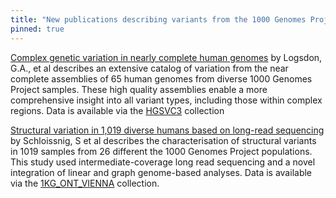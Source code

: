 ```yaml
---
title: "New publications describing variants from the 1000 Genomes Project samples from HGSVC and collaborators"
pinned: true
---
```


[Complex genetic variation in nearly complete human genomes](https://doi.org/10.1038/s41586-025-09140-6) by Logsdon, G.A., et al describes an extensive catalog of variation from the near complete assemblies of 65 human genomes from diverse 1000 Genomes Project samples. These high quality assemblies enable a more comprehensive insight into all variant types, including those within complex regions. 
Data is available via the [HGSVC3](https://www.internationalgenome.org/data-portal/data-collection/hgsvc3) collection

[Structural variation in 1,019 diverse humans based on long-read sequencing](https://doi.org/10.1038/s41586-025-09290-7) by Schloissnig, S et al describes the characterisation of structural variants in 1019 samples from 26 different the 1000 Genomes Project populations. This study used intermediate-coverage long read sequencing and a novel integration of linear and graph genome-based analyses. 
Data is available via the [1KG_ONT_VIENNA](https://www.internationalgenome.org/data-portal/data-collection/1kg_ont_vienna) collection.
